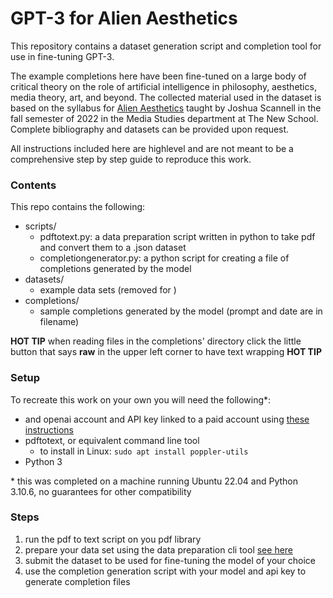 # GPT-3 for Alien Aesthetics

This repository contains a dataset generation script and completion tool for use in fine-tuning GPT-3. 

The example completions here have been fine-tuned on a large body of critical theory on the role of artificial intelligence in philosophy, aesthetics, media theory, art, and beyond. The collected material used in the dataset is based on the syllabus for [Alien Aesthetics](https://courses.newschool.edu/courses/NMDS5342/14395/) taught by Joshua Scannell in the fall semester of 2022 in the Media Studies department at The New School. Complete bibliography and datasets can be provided upon request. 

All instructions included here are highlevel and are not meant to be a comprehensive step by step guide to reproduce this work. 

### Contents

This repo contains the following:
- scripts/
  - pdftotext.py: a data preparation script written in python to take pdf and convert them to a .json dataset
  - completiongenerator.py: a python script for creating a file of completions generated by the model
- datasets/
  - example data sets (removed for )
- completions/
  - sample completions generated by the model (prompt and date are in filename)

**HOT TIP** when reading files in the completions' directory click the little button that says **raw** in the upper left corner to have text wrapping **HOT TIP** 


### Setup

To recreate this work on your own you will need the following\*:
- and openai account and API key linked to a paid account using [these instructions](https://beta.openai.com/docs/guides/fine-tuning)
- pdftotext, or equivalent command line tool
  - to install in Linux: ``sudo apt install poppler-utils``
- Python 3

\* this was completed on a machine running Ubuntu 22.04 and Python 3.10.6, no guarantees for other compatibility

### Steps
1. run the pdf to text script on you pdf library
2. prepare your data set using the data preparation cli tool [see here](https://beta.openai.com/docs/guides/fine-tuning)
3. submit the dataset to be used for fine-tuning the model of your choice
4. use the completion generation script with your model and api key to generate completion files


